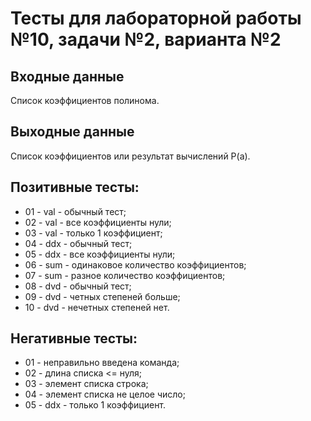 # Тесты для лабораторной работы №10, задачи №2, варианта №2

## Входные данные
Список коэффициентов полинома.

## Выходные данные
Список коэффициентов или результат вычислений P(a).

## Позитивные тесты:
 - 01 - val - обычный тест;
 - 02 - val - все коэффициенты нули;
 - 03 - val - только 1 коэффициент;
 - 04 - ddx - обычный тест;
 - 05 - ddx - все коэффициенты нули;
 - 06 - sum - одинаковое количество коэффициентов;
 - 07 - sum - разное количество коэффициентов;
 - 08 - dvd - обычный тест;
 - 09 - dvd - четных степеней больше;
 - 10 - dvd - нечетных степеней нет.

## Негативные тесты:
 - 01 - неправильно введена команда;
 - 02 - длина списка <= нуля;
 - 03 - элемент списка строка;
 - 04 - элемент списка не целое число;
 - 05 - ddx - только 1 коэффициент.
